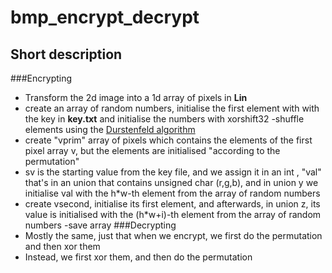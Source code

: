 # bmp_encrypt_decrypt
## Short description
###Encrypting
- Transform the 2d image into a 1d array of pixels in __Lin__
- create an array of random numbers, initialise the first element with with the key in __key.txt__ 
  and initialise the numbers with xorshift32
-shuffle elements using the [Durstenfeld algorithm](https://en.wikipedia.org/wiki/Fisher%E2%80%93Yates_shuffle)
- create "vprim" array of pixels which contains the elements of the first pixel array v,
   but the elements are initialised  "according to the permutation"
- sv is the starting value from the key file, and we assign it in an int , "val" that's in an union that 
 contains unsigned char (r,g,b), and in union y we initialise val with the h*w-th element from the array
 of random numbers
- create vsecond, initialise its first element, and afterwards, in union z, its value is initialised
   with the (h*w+i)-th element from the array of random numbers
-save array
###Decrypting
 - Mostly the same, just that when we encrypt, we first do the permutation and then xor them
  - Instead, we first xor them, and then do the permutation
